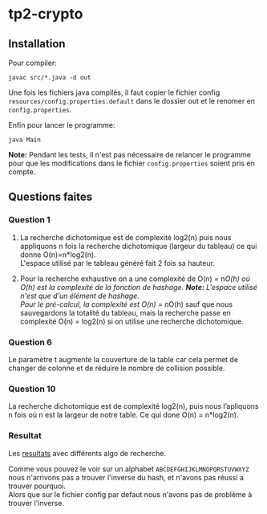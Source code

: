 # tp2-crypto

## Installation

Pour compiler:

    javac src/*.java -d out
    
Une fois les fichiers java compilés, il faut copier le fichier config `resources/config.properties.default` dans le dossier out et le renomer en `config.properties`.

Enfin pour lancer le programme:

    java Main
    
**Note:** Pendant les tests, il n'est pas nécessaire de relancer le programme pour que les modifications dans le fichier `config.properties` soient pris en compte.

## Questions faites

### Question 1

1. La recherche dichotomique est de complexité log2(n) puis nous appliquons n fois la recherche dichotomique (largeur du tableau)
   ce qui donne O(n)=n*log2(n).<br>L'espace utilisé par le tableau généré fait 2 fois sa hauteur.

2. Pour la recherche exhaustive on a une complexité de O(n) = n*O(h) où O(h) est la complexité de la fonction de hashage.
   **Note:** L'espace utilisé n'est que d'un élément de hashage.<br>Pour le pré-calcul, la complexité est
   O(n) = n*O(h) sauf que nous sauvegardons  la totalité du tableau, mais la recherche passe en complexité O(n) = log2(n) si on utilise une recherche dichotomique.

### Question 6

Le paramètre t augmente la couverture de la table car cela permet de changer de colonne et de réduire le nombre de collision possible.

### Question 10

La recherche dichotomique est de complexité log2(n), puis nous l’apliquons n fois où n est la largeur de notre table. Ce qui done O(n) = n*log2(n).

### Resultat

Les [resultats](RESULT.md) avec différents algo de recherche.

Comme vous pouvez le voir sur un alphabet `ABCDEFGHIJKLMNOPQRSTUVWXYZ` nous n'arrivons pas a trouver l'inverse du hash, et n'avons pas réussi a trouver pourquoi.<br>
Alors que sur le fichier config par defaut nous n'avons pas de problème à trouver l'inverse.